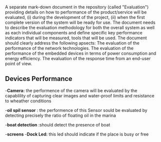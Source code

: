 A separate mark-down document in the repository (called "Evaluation") providing details on how to performance of the product/service will be evaluated, (i) during the development of the project, (ii) when the first complete version of the system will be ready for use. The document needs to describe the evaluation methodology for both the overall system as well as each individual components and define specific key performance indicators that will be measured, tools that will be used.
The document should clearly address the following apsects:
The evaluation of the performance of the network technologies.
The evaluation of the performance of the embedded devices in terms of power consumption and energy efficiency.
The evaluation of the response time from an end-user point of view.


## Devices Performance 

  -**Camera:** the performence of the camera will be evaluated by the  capablility of capturing clear images and  water-proof limits  and resistance to wheather conditions 

  -**oil spil sensor** : the performence of this Sensor sould be evaluated by detecting  precisely the ratio of floating oil in the marina

  -**boat detection** :should detect the presence of boat 

  -**screens** 
  -**Dock Led:** this led should indicate if the place is busy or free 

